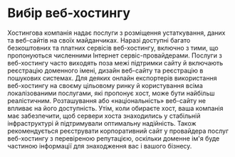 # Вибір веб-хостингу

Хостингова компанія надає послуги з розміщення устаткування, даних та веб-сайтів на своїх майданчиках. Наразі доступні багато безкоштовних та платних сервісів веб-хостингу, включно з тими, що пропонуються численними Інтернет сервіс-провайдерами. Послуги з веб-хостингу часто виходять поза межі підтримки сайту й включають реєстрацію доменного імені, дизайн веб-сайту та реєстрацію в пошукових системах. Для деяких онлайн експортерів використання веб-хостингу на своєму цільовому ринку й користування всіма локалізованими послугами, які пропонує хост, може бути найбільш реалістичним. Розташування або «національність» веб-сайту не впливає на його доступність. Утім, коли обираєте хост, ваша компанія має забезпечити, щоб сервери хоста знаходились у стабільній інфраструктурі й підтримували оптимальну надійність. Також рекомендується реєструвати корпоративний сайт у провайдера послуг веб-хостингу з перевіреною репутацією, оскільки доменне ім'я буде частиною інформації для знаходження вас і вашого бізнесу. 